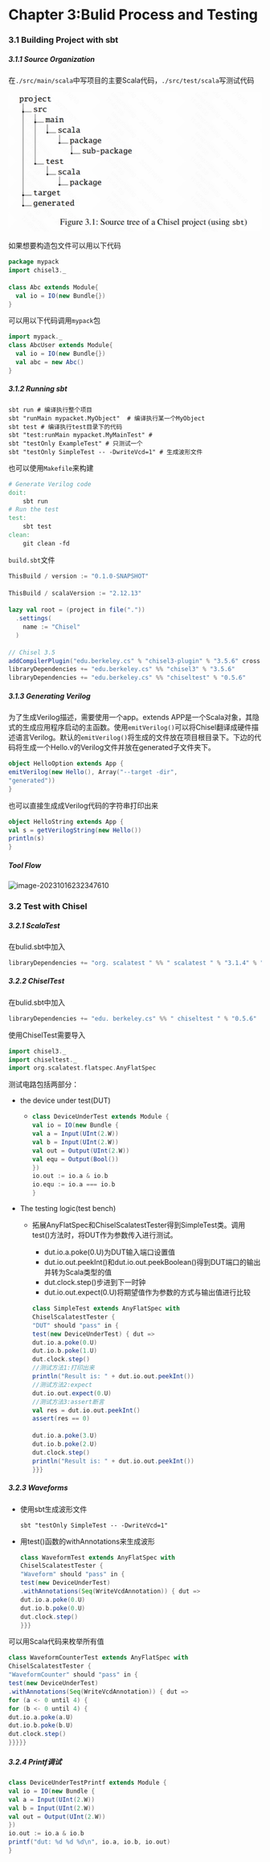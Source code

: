 # Chapter 3:Bulid Process and Testing

### 3.1 Building Project with sbt

##### 3.1.1 Source Organization

在```./src/main/scala```中写项目的主要Scala代码，```./src/test/scala```写测试代码

![image-20231016115008091](./assets/image-20231016115008091.png)

如果想要构造包文件可以用以下代码

 ```scala
 package mypack
 import chisel3._
 
 class Abc extends Module{
   val io = IO(new Bundle{})
 }
 ```

可以用以下代码调用```mypack```包

```scala
import mypack._
class AbcUser extends Module{
  val io = IO(new Bundle{})
  val abc = new Abc()
}
```



##### 3.1.2 Running sbt

```shell	
sbt run # 编译执行整个项目
sbt "runMain mypacket.MyObject"  # 编译执行某一个MyObject
sbt test # 编译执行test目录下的代码
sbt "test:runMain mypacket.MyMainTest" # 
sbt "testOnly ExampleTest" # 只测试一个
sbt "testOnly SimpleTest -- -DwriteVcd=1" # 生成波形文件
```

也可以使用```Makefile```来构建

```makefile
# Generate Verilog code
doit:
	sbt run
# Run the test
test:
	sbt test
clean:
	git clean -fd
```

```build.sbt```文件

```scala
ThisBuild / version := "0.1.0-SNAPSHOT"

ThisBuild / scalaVersion := "2.12.13"

lazy val root = (project in file("."))
  .settings(
    name := "Chisel"
  )

// Chisel 3.5
addCompilerPlugin("edu.berkeley.cs" % "chisel3-plugin" % "3.5.6" cross CrossVersion.full)
libraryDependencies += "edu.berkeley.cs" %% "chisel3" % "3.5.6"
libraryDependencies += "edu.berkeley.cs" %% "chiseltest" % "0.5.6"
```





##### 3.1.3 Generating Verilog

为了生成Verilog描述，需要使用一个app。extends APP是一个Scala对象，其隐式的生成应用程序启动的主函数。使用```emitVerilog()```可以将Chisel翻译成硬件描述语言Verilog。默认的```emitVerilog()```将生成的文件放在项目根目录下。下边的代码将生成一个Hello.v的Verilog文件并放在generated子文件夹下。

```scala
object HelloOption extends App {
emitVerilog(new Hello(), Array("--target -dir",
"generated"))
}
```

也可以直接生成成Verilog代码的字符串打印出来

```scala
object HelloString extends App {
val s = getVerilogString(new Hello())
println(s)
}
```



##### Tool Flow

![image-20231016232347610](/Users/tangzhijiang/Desktop/我/研究生/大四上/Chisel-Learn/笔记/assets/image-20231016232347610.png)



### 3.2 Test with Chisel

##### 3.2.1 ScalaTest

在bulid.sbt中加入

```scala
libraryDependencies += "org. scalatest " %% " scalatest " % "3.1.4" % "test"
```



##### 3.2.2 ChiselTest

在bulid.sbt中加入

```scala
libraryDependencies += "edu. berkeley.cs" %% " chiseltest " % "0.5.6"
```

使用ChiselTest需要导入

```scala
import chisel3._
import chiseltest._
import org.scalatest.flatspec.AnyFlatSpec
```

测试电路包括两部分：

- the device under test(DUT)

  - ```scala
    class DeviceUnderTest extends Module {
    val io = IO(new Bundle {
    val a = Input(UInt(2.W))
    val b = Input(UInt(2.W))
    val out = Output(UInt(2.W))
    val equ = Output(Bool())
    })
    io.out := io.a & io.b
    io.equ := io.a === io.b
    }
    ```

- The testing logic(test bench)

  - 拓展AnyFlatSpec和ChiselScalatestTester得到SimpleTest类。调用test()方法时，将DUT作为参数传入进行测试。

    - dut.io.a.poke(0.U)为DUT输入端口设置值
    - dut.io.out.peekInt()和dut.io.out.peekBoolean()得到DUT端口的输出并转为Scala类型的值
    - dut.clock.step()步进到下一时钟
    - dut.io.out.expect(0.U)将期望值作为参数的方式与输出值进行比较

    ```scala
    class SimpleTest extends AnyFlatSpec with
    ChiselScalatestTester {
    "DUT" should "pass" in {
    test(new DeviceUnderTest) { dut =>
    dut.io.a.poke(0.U)
    dut.io.b.poke(1.U)
    dut.clock.step()
    //测试方法1:打印出来
    println("Result is: " + dut.io.out.peekInt())
    //测试方法2:expect
    dut.io.out.expect(0.U)
    //测试方法3:assert断言
    val res = dut.io.out.peekInt()
    assert(res == 0)
    
    dut.io.a.poke(3.U)
    dut.io.b.poke(2.U)
    dut.clock.step()
    println("Result is: " + dut.io.out.peekInt())
    }}}
    ```



##### 3.2.3 Waveforms

- 使用sbt生成波形文件

  ```shell
  sbt "testOnly SimpleTest -- -DwriteVcd=1"
  ```

- 用test()函数的withAnnotations来生成波形

  ```scala
  class WaveformTest extends AnyFlatSpec with
  ChiselScalatestTester {
  "Waveform" should "pass" in {
  test(new DeviceUnderTest)
  .withAnnotations(Seq(WriteVcdAnnotation)) { dut =>
  dut.io.a.poke(0.U)
  dut.io.b.poke(0.U)
  dut.clock.step()
  }}}
  ```

  

可以用Scala代码来枚举所有值

```scala
class WaveformCounterTest extends AnyFlatSpec with
ChiselScalatestTester {
"WaveformCounter" should "pass" in {
test(new DeviceUnderTest)
.withAnnotations(Seq(WriteVcdAnnotation)) { dut =>
for (a <- 0 until 4) {
for (b <- 0 until 4) {
dut.io.a.poke(a.U)
dut.io.b.poke(b.U)
dut.clock.step()
}}}}}
```



##### 3.2.4 Printf调试

```scala
class DeviceUnderTestPrintf extends Module {
val io = IO(new Bundle {
val a = Input(UInt(2.W))
val b = Input(UInt(2.W))
val out = Output(UInt(2.W))
})
io.out := io.a & io.b
printf("dut: %d %d %d\n", io.a, io.b, io.out)
}
```



